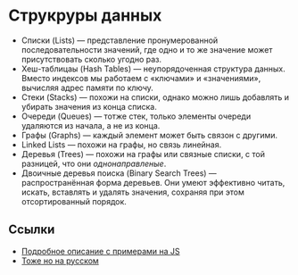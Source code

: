 # Струкруры данных

* Списки (Lists) — представление пронумерованной последовательности значений,
где одно и то же значение может присутствовать сколько угодно раз.
* Хеш-таблицаы (Hash Tables) — неупорядоченная структура данных.
Вместо индексов мы работаем с «ключами» и «значениями», вычисляя адрес памяти по ключу.
* Стеки (Stacks) — похожи на списки, однако можно лишь добавлять и убирать значения из конца списка.
* Очереди (Queues) — тотже стек, только элементы очереди удаляются из начала, а не из конца.
* Графы (Graphs) — каждый элемент может быть связон с другими.
* Linked Lists — похожи на графы, но связь линейная.
* Деревья (Trees) — похожи на графы или связные списки, с той разницей, что они _однонаправленые_.
* Двоичные деревья поиска (Binary Search Trees) — распространённая форма деревьев.
Они умеют эффективно читать, искать, вставлять и удалять значения, сохраняя при этом отсортированный порядок.

## Ссылки

* [Подробное описание с примерами на JS](https://github.com/thejameskyle/itsy-bitsy-data-structures)
* [Тоже но на русском](https://github.com/aalexeev239/itsy-bitsy-data-structures)
